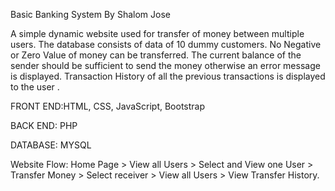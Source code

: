 Basic Banking System
By Shalom Jose

A simple dynamic website used for transfer of money between multiple users. The database consists of data of 10 dummy customers. No Negative or Zero Value of money can be transferred. The current balance of the sender should be sufficient to send the money otherwise an error message is displayed. Transaction History of all the previous transactions is displayed to the user .

FRONT END:HTML, CSS, JavaScript, Bootstrap

BACK END: PHP

DATABASE: MYSQL

Website Flow: Home Page > View all Users > Select and View one User > Transfer Money > Select receiver > View all Users > View Transfer History.